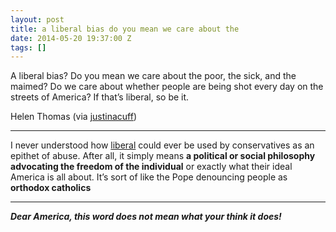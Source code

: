 ```yaml
---
layout: post
title: a liberal bias do you mean we care about the
date: 2014-05-20 19:37:00 Z
tags: []
---
```

A liberal bias? Do you mean we care about the poor, the sick, and the maimed? Do we care about whether people are being shot every day on the streets of America? If that’s liberal, so be it.

Helen Thomas (via [justinacuff](http://justinacuff.tumblr.com/))

* * *

I never understood how [liberal](http://en.wikipedia.org/wiki/Liberal) could ever be used by conservatives as an epithet of abuse. After all, it simply means **a political or social philosophy advocating the freedom of the individual** or exactly what their ideal America is all about. It’s sort of like the Pope denouncing people as **orthodox catholics**  

* * *

  
_**Dear America, this word does not mean what your think it does!**_

